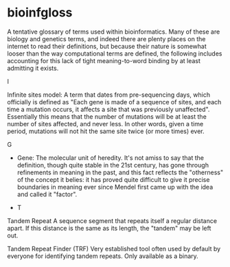 # bioinfgloss

A tentative glossary of terms used within bioinformatics. Many of these are biology and genetics terms, and indeed there are plenty places on the internet to read their definitions, but because their nature is somewhat looser than the way computational terms are defined, the following includes accounting for this lack of tight meaning-to-word binding by at least admitting it exists.


I

Infinite sites model:
A term that dates from pre-sequencing days, which officially is defined as "Each gene is made of a sequence of sites, and each time a mutation occurs, it affects a site that was previously unaffected". Essentially this means that the number of mutations will be at least the number of sites affected, and never less. In other words, given a time period, mutations will not hit the same site twice (or more times) ever.



G

* Gene:
The molecular unit of heredity. It's not amiss to say that the definition, though quite stable in the 21st century, has gone through refinements in meaning in the past, and this fact reflects the "otherness" of the concept it belies: it has proved quite difficult to give it precise boundaries in meaning ever since Mendel first came up with the idea and called it "factor".


* T

Tandem Repeat
A sequence segment that repeats itself a regular distance apart. If this distance is the same as its length, the "tandem" may be left out.

Tandem Repeat Finder (TRF)
Very established tool often used by default by everyone for identifying tandem repeats. Only available as a binary.
